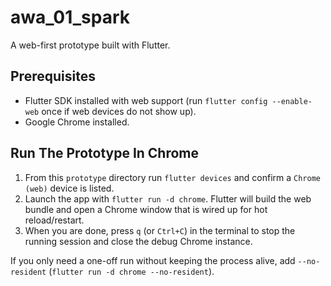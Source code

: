 # awa_01_spark

A web-first prototype built with Flutter.

## Prerequisites

- Flutter SDK installed with web support (run `flutter config --enable-web` once if web devices do not show up).
- Google Chrome installed.

## Run The Prototype In Chrome

1. From this `prototype` directory run `flutter devices` and confirm a `Chrome (web)` device is listed.
2. Launch the app with `flutter run -d chrome`. Flutter will build the web bundle and open a Chrome window that is wired up for hot reload/restart.
3. When you are done, press `q` (or `Ctrl+C`) in the terminal to stop the running session and close the debug Chrome instance.

If you only need a one-off run without keeping the process alive, add `--no-resident` (`flutter run -d chrome --no-resident`).
